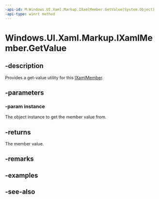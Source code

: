 ```yaml
---
-api-id: M:Windows.UI.Xaml.Markup.IXamlMember.GetValue(System.Object)
-api-type: winrt method
---
```


<!-- Method syntax
public object GetValue(System.Object instance)
-->

# Windows.UI.Xaml.Markup.IXamlMember.GetValue

## -description
Provides a get-value utility for this [IXamlMember](ixamlmember.md).



## -parameters
### -param instance
The object instance to get the member value from.

## -returns
The member value.

## -remarks

## -examples

## -see-also

